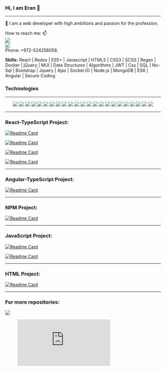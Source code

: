 <body>

### Hi, I am Eran 👋

---

🔭 I am a web developer with high ambitions and passion for the
profession.

How to reach me: 📫<br/>
<a href="mailto:eransam21@gmail.com" target="_blank">
<img src="https://img.shields.io/badge/mail-%230077B5.svg?&style=for-the-badge&logo=gmail&logoColor=white" />
</a>
<br/>
<a href="www.linkedin.com/in/eran-samimian-6b897a233/" target="_blank"> <img src="https://img.shields.io/badge/linkedin-%230077B5.svg?&style=for-the-badge&logo=linkedin&logoColor=white" />
</a>
<br/>
Phone: +972-524258058.

<b>Skills:</b>
React | Redux | ES5+ | Javascript | HTML5 | CSS3 | SCSS | Regex | Docker | jQuery | MUI | Data Structures | Algorithms | JWT | Css | SQL | No-Sql |
Bootstrap | Jquery | Ajax | Socket.IO | Node.js | MongoDB | ES6 | Angular | Secure Coding

### Technologies

---

 <p align="center">
  <img src="https://img.shields.io/badge/TypeScript-35495E?style=for-the-badge&logo=TypeScript&logoColor=4FC08D" />
  <img src="https://img.shields.io/badge/React-20232A?style=for-the-badge&logo=react&logoColor=61DAFB" />
  <img src="https://img.shields.io/badge/Angular-000000?style=for-the-badge&logo=angular&logoColor=white" />
  <img src="https://img.shields.io/badge/Node.js-38B2AC?style=for-the-badge&logo=Node.js&logoColor=white" />
  <img src="https://img.shields.io/badge/Redux-8BC0D0?style=for-the-badge&logo=redux&logoColor=black" />
  <img src="https://img.shields.io/badge/Express-21759B?style=for-the-badge&logo=express&logoColor=white" />
  <img src="https://img.shields.io/badge/MongoDB-21759B?style=for-the-badge&logo=MongoDB&logoColor=white" />
  <img src="https://img.shields.io/badge/Mongoose-FF2D20?style=for-the-badge&logo=mongoose&logoColor=white" />
  <img src="https://img.shields.io/badge/Docker-232F3E?style=for-the-badge&logo=docker&logoColor=white" />
  <img src="https://img.shields.io/badge/MySQL-00C7B7?style=for-the-badge&logo=MySQL&logoColor=white" />
  <img src="https://img.shields.io/badge/JavaScript-323330?style=for-the-badge&logo=javascript&logoColor=F7DF1E" />
  <img src="https://img.shields.io/badge/HTML5-E34F26?style=for-the-badge&logo=html5&logoColor=white" />
  <img src="https://img.shields.io/badge/CSS3-1572B6?style=for-the-badge&logo=css3&logoColor=white" />
  <img src="https://img.shields.io/badge/Sass-CC6699?style=for-the-badge&logo=sass&logoColor=white" />
  <img src="https://img.shields.io/badge/Bootstrap-563D7C?style=for-the-badge&logo=bootstrap&logoColor=white" />
  <img src="https://img.shields.io/badge/Material-ui-00000F?style=for-the-badge&logo=material-ui&logoColor=white" />
  <img src="https://img.shields.io/badge/jwt-0769AD?style=for-the-badge&logo=jwt&logoColor=white" />
  <img src="https://img.shields.io/badge/jQuery-0769AD?style=for-the-badge&logo=jquery&logoColor=white" />
  <img src="https://img.shields.io/badge/PHP-777BB4?style=for-the-badge&logo=php&logoColor=white" />
  <img src="https://img.shields.io/badge/json-5E5C5C?style=for-the-badge&logo=json&logoColor=white" />
  <img src="https://img.shields.io/badge/Regex-00000F?style=for-the-badge&logo=regex&logoColor=white" />
  <img src="https://img.shields.io/badge/npm-CB3837?style=for-the-badge&logo=npm&logoColor=white" />
  <img src="https://img.shields.io/badge/Git-F05032?style=for-the-badge&logo=git&logoColor=white" />
 </p>

---

### React-TypeScript Project:

[![Readme Card](https://github-readme-stats.vercel.app/api/pin/?username=eransam&repo=Vacation-Web-Project)](https://github.com/eransam/Vacation-Web-Project)

[![Readme Card](https://github-readme-stats.vercel.app/api/pin/?username=eransam&repo=FindUrl-Project)](https://github.com/eransam/FindUrl-Project)

[![Readme Card](https://github-readme-stats.vercel.app/api/pin/?username=eransam&repo=Company-Meetings-Project)](https://github.com/eransam/Company-Meetings-Project)

[![Readme Card](https://github-readme-stats.vercel.app/api/pin/?username=eransam&repo=Gift-Shop-Project)](https://github.com/eransam/Gift-Shop-Project)

---

### Angular-TypeScript Project:

[![Readme Card](https://github-readme-stats.vercel.app/api/pin/?username=eransam&repo=Angular-Shoes-Store-New-Project)](https://github.com/eransam/Angular-Shoes-Store-New-Project)

---

### NPM Project:

[![Readme Card](https://github-readme-stats.vercel.app/api/pin/?username=eransam&repo=Create-npm-packege)](https://github.com/eransam/Create-npm-packege)

---

### JavaScript Project:

[![Readme Card](https://github-readme-stats.vercel.app/api/pin/?username=eransam&repo=Trivia-Project)](https://github.com/eransam/Trivia-Project)

[![Readme Card](https://github-readme-stats.vercel.app/api/pin/?username=eransam&repo=Bitcoins-Project)](https://github.com/eransam/Bitcoins-Project)

---

### HTML Project:

[![Readme Card](https://github-readme-stats.vercel.app/api/pin/?username=eransam&repo=Notes-Project)](https://github.com/eransam/Notes-Project)

---

### For more repositories:

<a href="https://github.com/eransam?tab=repositories" target="_blank">
<img src="https://cdn-icons-png.flaticon.com/512/25/25231.png" />
</a>

<!--
[![Top Langs](https://github-readme-stats.vercel.app/api/top-langs/?username=jackamsterdam)](https://github.com/jackamsterdam/github-readme-stats)
-->

</body>

<!--
**jackamsterdam/jackamsterdam** is a ✨ _special_ ✨ repository because its `README.md` (this file) appears on your GitHub profile.
https://github.com/anuraghazra/github-readme-stats
Here are some ideas to get you started:

- 🔭 I’m currently working on projects in TypeScript with React, Node.js and Anguar
- 🌱 I’m currently learning
- 👯 I’m looking to collaborate on ...
- 🤔 I’m looking for help with ...
- 💬 Ask me about code
- 📫 How to reach me: https://www.linkedin.com/in/jack-amsterdam/
- 😄 Pronouns: ...
- ⚡ Fun fact: ...

    ## Wakatime Stats
> #### Expand to see details of my daily coding activities from my Code Editor
<details>
  <summary>
    WakaTime Dashboard
  </summary>
  <p>
    <img src="https://wakatime.com/share/@a78fee14-66a3-4481-8db3-b8983c271faf/e86fcd2a-8788-41d1-934a-e6c4389ef260.svg" height="400" width="600">
  </p>
</details>

 ## Github Trophies
> #### Expand to see my Github trophies
<details>
  <summary>
    Github Trophies
  </summary>
  <p>
    <img src="https://github-profile-trophy.vercel.app/?username=jackamsterdam&theme=algolia&column=4">
  </p>
</details>

-->
<figure><embed src="https://wakatime.com/share/@a78fee14-66a3-4481-8db3-b8983c271faf/e86fcd2a-8788-41d1-934a-e6c4389ef260.svg"></embed></figure>
